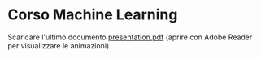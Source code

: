 # Corso Machine Learning

Scaricare l'ultimo documento [presentation.pdf](../../releases/latest/download/presentation.pdf) (aprire con Adobe Reader per visualizzare le animazioni)
